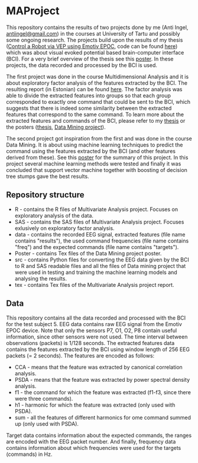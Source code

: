 # MAProject

This repository contains the results of two projects done by me (Anti Ingel, antiingel@gmail.com) in the courses at University of Tartu and possibly some ongoing research. The projects build upon the results of my thesis ([Control a Robot via VEP using Emotiv EPOC](http://comserv.cs.ut.ee/forms/ati_report/downloader.php?file=FF16189169B7081D7F8121C4E2736D6C8384C450), code can be found [here](https://github.com/kahvel/VEP-BCI)) which was about visual evoked potential based brain-computer interface (BCI). For a very brief overview of the thesis see this [poster](https://github.com/kahvel/VEP-BCI/blob/master/docs/images/poster.pdf). In these projects, the data recorded and processed by the BCI is used.

The first project was done in the course Multidimensional Analysis and it is about exploratory factor analysis of the features extracted by the BCI. The resulting report (in Estonian) can be found [here](https://github.com/kahvel/MAProject/blob/master/docs/projekt_ma.pdf). The factor analysis was able to divide the extracted features into groups so that each group corresponded to exactly one command that could be sent to the BCI, which suggests that there is indeed some similarity between the extracted features that correspond to the same command. To learn more about the extracted features and commands of the BCI, please refer to my [thesis](http://comserv.cs.ut.ee/forms/ati_report/downloader.php?file=FF16189169B7081D7F8121C4E2736D6C8384C450) or the posters ([thesis](https://github.com/kahvel/VEP-BCI/blob/master/docs/images/poster.pdf), [Data Mining project](https://github.com/kahvel/MAProject/blob/master/docs/poster_dm.pdf)).

The second project got inspiration from the first and was done in the course Data Mining. It is about using machine learning techniques to predict the command using the features extracted by the BCI (and other features derived from these). See this [poster](https://github.com/kahvel/MAProject/blob/master/docs/poster_dm.pdf) for the summary of this project. In this project several machine learning methods were tested and finally it was concluded that support vector machine together with boosting of decision tree stumps gave the best results.

## Repository structure

* R - contains the R files of Multivariate Analysis project. Focuses on exploratory analysis of the data.
* SAS - contains the SAS files of Multivariate Analysis project. Focuses exlusively on exploratory factor analysis.
* data - contains the recorded EEG signal, extracted features (file name contains "results"), the used command frequencies (file name contains "freq") and the expected commands (file name contains "targets").
* Poster - contains Tex files of the Data Mining project poster.
* src - contains Python files for converting the EEG data given by the BCI to R and SAS readable files and all the files of Data mining project that were used in testing and training the machine learning models and analysing the results.
* tex - contains Tex files of the Multivariate Analysis project report.

## Data

This repository contains all the data recorded and processed with the BCI for the test subject 5. EEG data contains raw EEG signal from the Emotiv EPOC device. Note that only the sensors P7, O1, O2, P8 contain useful information, since other sensors were not used. The time interval between observations (packets) is 1/128 seconds. The extracted features data contains the features extracted by the BCI using window length of 256 EEG packets (= 2 seconds). The features are encoded as follows:

* CCA - means that the feature was extracted by canonical correlation analysis.
* PSDA - means that the feature was extracted by power spectral density analysis.
* f1 - the command for which the feature was extracted (f1-f3, since there were three commands).
* h1 - harmonic for which the feature was extracted (only used with PSDA).
* sum - all the features of different harmonics for ome command summed up (only used with PSDA).

Target data contains information about the expected commands, the ranges are encoded with the EEG packet number. And finally, frequency data contains information about which frequencies were used for the targets (commands) in Hz.

